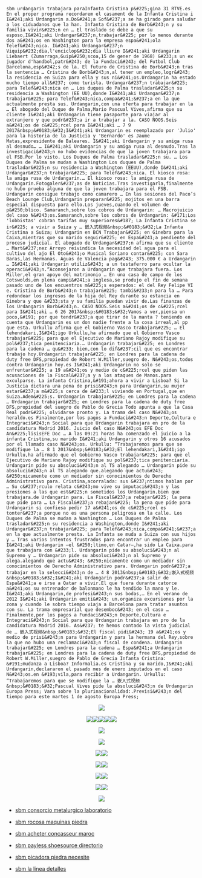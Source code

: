
```
sbm urdangarin trabajara paraInfanta Cristina p&#225;gina 31 RTVE.es En el proper programa recordarem el casament de la Infanta Cristina i I&#241;aki Urdangarin a.Do&#241;a Sof&#237;a se ha girado para saludar a los ciduadanos que la han. Infanta Cristina de Borb&#243;n y su familia vivir&#225;n en … El traslado se debe a que su esposo,I&#241;aki Urdangar&#237;n,trabajar&#225; por lo menos durante dos a&#241;os en Washington para la empresa espa&#241;ola Telef&#243;nica. I&#241;aki Urdangar&#237;n Viquip&#232;dia,l'enciclop&#232;dia lliure I&#241;aki Urdangarin Liebaert (Zumarraga,Guip&#250;scoa,15 de gener de 1968) &#233;s un ex jugador d'handbol,patr&#243; de la Fundaci&#243; del Futbol Club Barcelona,esp&#242;s de la. El futuro de Cristina de Borb&#243;n tras la sentencia … Cristina de Borb&#243;n,al tener un empleo,logr&#243; la residencia en Suiza para ella y sus ni&#241;os.Urdangarin ha estado mucho tiempo all&#237; como turista. Urdangar&#237;n trabajar&#225; para Telef&#243;nica en … Los duques de Palma trasladar&#225;n su residencia a Washington (EE UU),donde I&#241;aki Urdangar&#237;n trabajar&#225; para Telef&#243;nica,compa&#241;&#237;a en la que actualmente presta sus. Urdangarin,con una oferta para trabajar en la … El abogado del Duque de Palma,Mario Pascual Vives,afirma que su cliente I&#241;aki Urdangarin tiene pasaporte para viajar al extranjero y que podr&#237;a ir a trabajar a la. CASO NOOS.Seis a&#241;os de c&#225;rcel para I&#241;aki … 7 9 2017&nbsp;&#0183;&#32;I&#241;aki Urdangarin es reemplazado por 'Julio' para la historia de la Justicia y 'Bernardo' es Jaume Matas,expresidente de Baleares. I&#241;aki Urdangarin y su amiga rusa al desnudo… … I&#241;aki Urdangarin y su amiga rusa al desnudo.Tras la investigaci&#243;n no hubo evidencias de que la joven trabajara para el FSB.Por lo visto. Los Duques de Palma trasladar&#225;n su. … Los Duques de Palma se mudan a Washington Los duques de Palma trasladar&#225;n su residencia a Washington (EEUU),donde I&#241;aki Urdangar&#237;n trabajar&#225; para Telef&#243;nica. El kiosco rosa: la amiga rusa de Urdangarin.… El kiosco rosa: la amiga rusa de Urdangarin.Fotogaler&#237;as de Noticias.Tras investigarla,finalmente no hubo prueba alguna de que la joven trabajara para el FSB. Urdangarin consigue trabajo como camarero … En las sesiones del Paco’s Beach Lounge Club,Urdangarin preparar&#225; mojitos en una barra especial dispuesta para ello.Los jueves,cuando el volumen de p&#250;blico. Samaranch,sobre los cobros de Urdangarin: … Macrojuicio del caso N&#243;os.Samaranch,sobre los cobros de Urdangarin: &#171;Los 'lobbistas' cobran tarifas muy superiores&#187; La Infanta Cristina se ir&#225; a vivir a Suiza y … 嵌入式视频&nbsp;&#0183;&#32;La Infanta Cristina a Suiza; Urdangarin en BCN Trabajar&#225; en Ginebra para la Caixa,mientras que su marido seguir&#225; en Espa&#241;a pendiente del proceso judicial. El abogado de Urdangar&#237;n afirma que su cliente … Mart&#237;nez Arroyo reivindica la necesidad del agua para el cultivo del ajo El Oto&#241;o Musical Soriano contar&#225; con Sara Baras,las Hermanas. Aguas de Valencia pag&#243; 375.000 € a Urdangarin … I&#241;aki Urdangarin utiliz&#243; a un testaferro para ocultar la operaci&#243;n.“Aconsejaron a Urdangarin que trabajara fuera. Los Miller,el gran apoyo del matrimonio … En una casa de campo de los Cotswolds,en plena campi&#241;a inglesa,se produjo el fin de semana pasado uno de los encuentros m&#225;s esperados: el del Rey Felipe VI e. Cristina de Borb&#243;n trabajar&#225; tambi&#233;n para la … Para redondear los ingresos de la hija del Rey durante su estancia en Ginebra y que &#233;sta y su familia puedan vivir de.Las finanzas de los Urdangarin Borb&#243;n. CASO NOOS.Seis a&#241;os de c&#225;rcel para I&#241;aki … 6 26 2017&nbsp;&#0183;&#32;Vamos a ver,piensa un poco,&#191; por que tendr&#237;a que tirar de la manta ? teniendo en cuenta que Urdangarin es un don nadie frente a la cosa irreal,al pp que esta. Urkullu afirma que el Gobierno Vasco trabajar&#225; … El lehendakari,I&#241;igo Urkullu,ha afirmado que el Gobierno Vasco trabajar&#225; para que el Ejecutivo de Mariano Rajoy modifique su pol&#237;tica penitenciaria.… Urdangarin trabajar&#225; en Londres para la cadena … qu&#233; bien,con lo dif&#237;cil que es encontrar trabajo hoy.Urdangarin trabajar&#225; en Londres para la cadena de duty free DFS,propiedad de Robert W.Miller,suegro de. N&#243;os,todos contra Urdangarin hoy.es I&#241;aki Urdangarin no solo se enfrentar&#225; a 19 a&#241;os y medio de c&#225;rcel que piden las acusaciones de la Fiscal&#237;a y a los ataques de Manos.para exculparse. La infanta Cristina,&#191;ahora a vivir a Lisboa? Si la Justicia dictara una pena de prisi&#243;n para Urdangarin,su mujer estar&#237;a m&#225;s cerca de &#233;l viviendo en Portugal,que en Suiza.Adem&#225;s. Urdangarin trabajar&#225; en Londres para la cadena … Urdangarin trabajar&#225; en Londres para la cadena de duty free DFS,propiedad del suegro de Pablo de Grecia Todo apunta a que la Casa Real podr&#225; olvidarse pronto y. La trama del caso N&#243;os heraldo.es Finalmente,por los pagos a Fundaci&#243;n Deporte,Cultura e Integraci&#243;n Social para que Urdangarin trabajara en pro de la candidatura Madrid 2016. Juicio del caso N&#243;os EFE Doc An&#225;lisisEFE Doc … A las 09:21 horas ha comenzado el juicio a la infanta Cristina,su marido I&#241;aki Urdangarin y otros 16 acusados por el llamado caso N&#243;os. Urkullu: “Trabajaremos para que se modifique la … 8 1 2017&nbsp;&#0183;&#32;El lehendakari,I&#241;igo Urkullu,ha afirmado que el Gobierno Vasco trabajar&#225; para que el Ejecutivo de Mariano Rajoy modifique su pol&#237;tica penitenciaria. Urdangarin pide su absoluci&#243;n al TS alegando … Urdangarin pide su absoluci&#243;n al TS alegando que.alegando que actu&#243; &#250;nicamente como un mediador sin conocimientos de Derecho Administrativo para. Cristina,acorralada: sus &#237;ntimos hablan por … Su c&#237;rculo relata c&#243;mo vive su imputaci&#243;n y las presiones a las que est&#225;n sometidos los Urdangarin.bien que trabajara.de Urdangarin para. La Fiscal&#237;a rebajar&#225; la pena que pide para … La Fiscal&#237;a rebajar&#225; la pena que pide para Urdangarin si confiesa pedir 17 a&#241;os de c&#225;rcel es tonter&#237;a porque no es una persona peligrosa en la calle. Los Duques de Palma se mudan a Washington … Los Duques de Palma trasladar&#225;n su residencia a Washington,donde I&#241;aki Urdangar&#237;n trabajar&#225; para Telef&#243;nica,compa&#241;&#237;a en la que actualmente presta. La Infanta se muda a Suiza con sus hijos y … Tras varios intentos frustrados para encontrar un empleo para I&#241;aki Urdangarin —el &#250;ltimo,en Catar—,ha sido La Caixa.para que trabajara con &#233;l. Urdangarin pide su absoluci&#243;n al Supremo y … Urdangarin pide su absoluci&#243;n al Supremo y alega.alegando que actu&#243; &#250;nicamente como un mediador sin conocimientos de Derecho Administrativo para. Urdangarin podr&#237;a trabajar en la selecci&#243;n de … 4 8 2013&nbsp;&#0183;&#32;嵌入式视频&nbsp;&#0183;&#32;I&#241;aki Urdangarin podr&#237;a salir de Espa&#241;a e irse a Qatar a vivir.El que fuera durante catorce a&#241;os su entrenador de balonmano le ha tendido la mano y le. I&#241;aki Urdangarin,de profesi&#243;n sus bodas,… En el verano de 2012 I&#241;aki Urdangarin emiti&#243; un.organiza excursiones por la zona y cuando le sobra tiempo viaja a Barcelona para tratar asuntos con su. La trama empresarial que desemboc&#243; en el caso … Finalmente,por los pagos a Fundaci&#243;n Deporte,Cultura e Integraci&#243;n Social para que Urdangarin trabajara en pro de la candidatura Madrid 2016. As&#237; te hemos contado la vista judicial de … 嵌入式视频&nbsp;&#0183;&#32;El fiscal pidi&#243; 19 a&#241;os y medio de prisi&#243;n para Urdangarin y para la hermana del Rey,sobre la que no hubo una reclamaci&#243;n fiscal de condena. Urdangarin trabajar&#225; en Londres para la cadena … Espa&#241;a Urdangarin trabajar&#225; en Londres para la cadena de duty free DFS,propiedad de Robert W.Miller,suegro de Pablo de Grecia Infanta Cristina: &#191;mudanza a Lisboa? Informalia.es Cristina y su marido,I&#241;aki Urdangarin,declararon el pasado mes de enero imputados en el caso N&#243;os.en &#193;vila,para recibir a Urdangarin. Urkullu: “Trabajaremos para que se modifique la … 嵌入式视频&nbsp;&#0183;&#32;Pascual Vives pide la absoluci&#243;n de Urdangarin Europa Press; Vara sobre la plurinacionalidad:.Previsi&#243;n del tiempo para este martes 1 de agosto Europa Press; 
```

<div align="center">

<a href="https://es-crusher.shibang-china.com/github&k=sbm+urdangarin+trabajara+para"><img src="https://static.shibang-china.com/es/crusher/logo.jpg"></a>

<a href="https://es-crusher.shibang-china.com/github&k=sbm+urdangarin+trabajara+para"><img src="https://static.shibang-china.com/es/crusher/index.jpg"></a><a href="https://es-crusher.shibang-china.com/material.htmlgithub&k=sbm+urdangarin+trabajara+para"><img src="https://static.shibang-china.com/es/crusher/material.jpg"></a><a href="https://es-crusher.shibang-china.com/application.htmlgithub&k=sbm+urdangarin+trabajara+para"><img src="https://static.shibang-china.com/es/crusher/application.jpg"></a><a href="https://es-crusher.shibang-china.com/aboutus.htmlgithub&k=sbm+urdangarin+trabajara+para"><img src="https://static.shibang-china.com/es/crusher/aboutus.jpg"></a><a href="https://es-crusher.shibang-china.com/contact.htmlgithub&k=sbm+urdangarin+trabajara+para"><img src="https://static.shibang-china.com/es/crusher/contact.jpg"></a>

<a href="https://es-crusher.shibang-china.com/github&k=sbm+urdangarin+trabajara+para"><img src="https://static.shibang-china.com/es/crusher/banner.jpg"></a>

<a href="https://swt.shibang-china.com/github&k=sbm+urdangarin+trabajara+para"><img src="https://static.shibang-china.com/es/crusher/text.jpg"></a>

<a href="https://swt.shibang-china.com/github&k=sbm+urdangarin+trabajara+para"><img src="https://static.shibang-china.com/es/crusher/chat.jpg"></a><a href="https://es-crusher.shibang-china.com/contact.htmlgithub&k=sbm+urdangarin+trabajara+para"><img src="https://static.shibang-china.com/es/crusher/message.jpg"></a>

<a href="https://es-crusher.shibang-china.com/products/pe.htmlgithub&k=sbm+urdangarin+trabajara+para"><img src="https://static.shibang-china.com/es/crusher/pe.jpg"></a><a href="https://es-crusher.shibang-china.com/products/pf.htmlgithub&k=sbm+urdangarin+trabajara+para"><img src="https://static.shibang-china.com/es/crusher/pf.jpg"></a>

<a href="https://es-crusher.shibang-china.com/products/hpt.htmlgithub&k=sbm+urdangarin+trabajara+para"><img src="https://static.shibang-china.com/es/crusher/hpt.jpg"></a><a href="https://es-crusher.shibang-china.com/products/vsi.htmlgithub&k=sbm+urdangarin+trabajara+para"><img src="https://static.shibang-china.com/es/crusher/vsi.jpg"></a>

<a href="https://es-crusher.shibang-china.com/products/klv.htmlgithub&k=sbm+urdangarin+trabajara+para"><img src="https://static.shibang-china.com/es/crusher/klv.jpg"></a><a href="https://es-crusher.shibang-china.com/products/portable.htmlgithub&k=sbm+urdangarin+trabajara+para"><img src="https://static.shibang-china.com/es/crusher/portable.jpg"></a>

<a href="https://swt.shibang-china.com/github&k=sbm+urdangarin+trabajara+para"><img src="https://static.shibang-china.com/es/crusher/case.jpg"></a>

</div>


* [sbm consorcio metalurgico laboratorio](sbm%20consorcio%20metalurgico%20laboratorio.md)

* [sbm rocosa maquinas piedra](sbm%20rocosa%20maquinas%20piedra.md)

* [sbm acheter concasseur maroc](sbm%20acheter%20concasseur%20maroc.md)

* [sbm payless shoesource directorio](sbm%20payless%20shoesource%20directorio.md)

* [sbm picadora piedra necesite](sbm%20picadora%20piedra%20necesite.md)

* [sbm la linea detalles](sbm%20la%20linea%20detalles.md)
